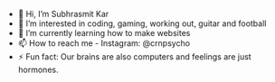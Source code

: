 - 👋 Hi, I’m Subhrasmit Kar
- 👀 I’m interested in coding, gaming, working out, guitar and football
- 🌱 I’m currently learning how to make websites
- 📫 How to reach me - Instagram: @crnpsycho
- ⚡ Fun fact: Our brains are also computers and feelings are just hormones.

<!---
subhrasmit17/subhrasmit17 is a ✨ special ✨ repository because its `README.md` (this file) appears on your GitHub profile.
You can click the Preview link to take a look at your changes.
--->
